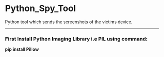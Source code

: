 # Python_Spy_Tool

Python tool which sends the screenshots of the victims device.
___
### First Install Python Imaging Library i.e PIL using command:
**pip install Pillow**
